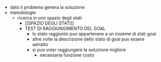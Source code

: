 - dato il problema genera la soluzione
- metodologie
	- ricerca in uno spazio degli stati
		- [[SPAZIO DEGLI STATI]]
		- TEST DI RAGGIUNGIMENTO DEL GOAL
			- lo stato raggiunto puo appartenere a un insieme di stati goal
			- altre volte la descrizione dello stato di goal puo essere astratto
			- si puo voler raggiungere la soluzione migliore
				- necessaria funzione costo